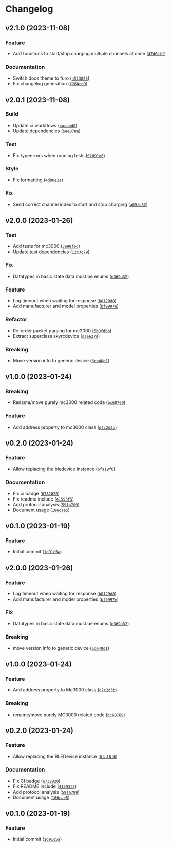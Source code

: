 # Changelog

## v2.1.0 (2023-11-08)

### Feature

- Add functions to start/stop charging multiple channels at once ([`47d0eff`](https://github.com/kroimon/skyrc-ble/commit/47d0eff2c6a67c24be4f22b04131b3ad01bbab2f))

### Documentation

- Switch docs theme to furo ([`4513026`](https://github.com/kroimon/skyrc-ble/commit/451302663edbf01f9aa87570bedb2d29d0ad7348))
- Fix changelog generation ([`f260cd9`](https://github.com/kroimon/skyrc-ble/commit/f260cd93d859fb7b4f2f0638d0cbce48a10e4cd4))

## v2.0.1 (2023-11-08)

### Build

- Update ci workflows ([`eacabd8`](https://github.com/kroimon/skyrc-ble/commit/eacabd8d9ac9f306f0c35804f3e73c836930be26))
- Update dependencies ([`6ae878a`](https://github.com/kroimon/skyrc-ble/commit/6ae878aa2a2c5a2b1001050e154b80efb2da5c99))

### Test

- Fix typeerrors when running tests ([`02091e6`](https://github.com/kroimon/skyrc-ble/commit/02091e689985e7014d5729507b21b64e2f7ab221))

### Style

- Fix formatting ([`4d80e2a`](https://github.com/kroimon/skyrc-ble/commit/4d80e2aa2001e38da89790a386d33b3d9d5208d8))

### Fix

- Send correct channel index to start and stop charging ([`a69fd52`](https://github.com/kroimon/skyrc-ble/commit/a69fd525d7611eaf304261bc2bf9f1433ef0f26d))

## v2.0.0 (2023-01-26)

### Test

- Add tests for mc3000 ([`3e98fed`](https://github.com/kroimon/skyrc-ble/commit/3e98fed4c62b6fc9e73c402f1efa9b9bece60ffb))
- Update test dependencies ([`12c3c79`](https://github.com/kroimon/skyrc-ble/commit/12c3c798cbf34be53799fe3b568674f87aa4af37))

### Fix

- Datatypes in basic state data must be enums ([`e369a32`](https://github.com/kroimon/skyrc-ble/commit/e369a32b1416a25d64ee688a6ca262ef111ed069))

### Feature

- Log timeout when waiting for response ([`b8129d8`](https://github.com/kroimon/skyrc-ble/commit/b8129d8b9dd673fe1fa3e9a1beac4e39d4e737f6))
- Add manufacturer and model properties ([`bf9997e`](https://github.com/kroimon/skyrc-ble/commit/bf9997ed4c2b1575984f20911226d049e06455de))

### Refactor

- Re-order packet parsing for mc3000 ([`5b0fdbb`](https://github.com/kroimon/skyrc-ble/commit/5b0fdbbc5fb107e59d73238e181edbbb26819d68))
- Extract superclass skyrcdevice ([`dae627d`](https://github.com/kroimon/skyrc-ble/commit/dae627d7e51786c1e74c00130fac39b60d75065e))

### Breaking

- Move version info to generic device ([`6ce40d1`](https://github.com/kroimon/skyrc-ble/commit/6ce40d171462f0ce7d843c23aa171ab43471ec67))

## v1.0.0 (2023-01-24)

### Breaking

- Rename/move purely mc3000 related code ([`bc60769`](https://github.com/kroimon/skyrc-ble/commit/bc6076992ffe019d6f35ed329fa91f6563a18a6d))

### Feature

- Add address property to mc3000 class ([`d7c2d3b`](https://github.com/kroimon/skyrc-ble/commit/d7c2d3bbbf3a2019ee634db5f91b59828509f5ca))

## v0.2.0 (2023-01-24)

### Feature

- Allow replacing the bledevice instance ([`6fa18f6`](https://github.com/kroimon/skyrc-ble/commit/6fa18f6c799b986807a2138610155a1fba407452))

### Documentation

- Fix ci badge ([`6732020`](https://github.com/kroimon/skyrc-ble/commit/6732020b2732e963f979444671a5028a1cfc75d8))
- Fix readme include ([`41593f5`](https://github.com/kroimon/skyrc-ble/commit/41593f56f52a57b73fc09d0d64836672442201db))
- Add protocol analysis ([`59fa789`](https://github.com/kroimon/skyrc-ble/commit/59fa789dc98b3fa981a7f4babe68b82b7db592ec))
- Document usage ([`186cae5`](https://github.com/kroimon/skyrc-ble/commit/186cae58744a6708b6812542bc41cf05a3b43101))

## v0.1.0 (2023-01-19)

### Feature

- Initial commit ([`1d91c5a`](https://github.com/kroimon/skyrc-ble/commit/1d91c5a3cab17631147c8cdde7a87057729645fe))

## v2.0.0 (2023-01-26)
### Feature
* Log timeout when waiting for response ([`b8129d8`](https://github.com/kroimon/skyrc-ble/commit/b8129d8b9dd673fe1fa3e9a1beac4e39d4e737f6))
* Add manufacturer and model properties ([`bf9997e`](https://github.com/kroimon/skyrc-ble/commit/bf9997ed4c2b1575984f20911226d049e06455de))

### Fix
* Datatypes in basic state data must be enums ([`e369a32`](https://github.com/kroimon/skyrc-ble/commit/e369a32b1416a25d64ee688a6ca262ef111ed069))

### Breaking
* move version info to generic device ([`6ce40d1`](https://github.com/kroimon/skyrc-ble/commit/6ce40d171462f0ce7d843c23aa171ab43471ec67))

## v1.0.0 (2023-01-24)
### Feature
* Add address property to Mc3000 class ([`d7c2d3b`](https://github.com/kroimon/skyrc-ble/commit/d7c2d3bbbf3a2019ee634db5f91b59828509f5ca))

### Breaking
* rename/move purely MC3000 related code ([`bc60769`](https://github.com/kroimon/skyrc-ble/commit/bc6076992ffe019d6f35ed329fa91f6563a18a6d))

## v0.2.0 (2023-01-24)
### Feature
* Allow replacing the BLEDevice instance ([`6fa18f6`](https://github.com/kroimon/skyrc-ble/commit/6fa18f6c799b986807a2138610155a1fba407452))

### Documentation
* Fix CI badge ([`6732020`](https://github.com/kroimon/skyrc-ble/commit/6732020b2732e963f979444671a5028a1cfc75d8))
* Fix README include ([`41593f5`](https://github.com/kroimon/skyrc-ble/commit/41593f56f52a57b73fc09d0d64836672442201db))
* Add protocol analysis ([`59fa789`](https://github.com/kroimon/skyrc-ble/commit/59fa789dc98b3fa981a7f4babe68b82b7db592ec))
* Document usage ([`186cae5`](https://github.com/kroimon/skyrc-ble/commit/186cae58744a6708b6812542bc41cf05a3b43101))

## v0.1.0 (2023-01-19)
### Feature
* Initial commit ([`1d91c5a`](https://github.com/kroimon/skyrc-ble/commit/1d91c5a3cab17631147c8cdde7a87057729645fe))
